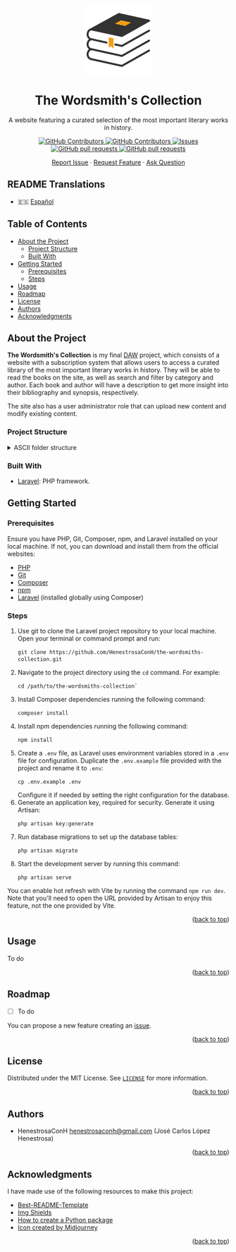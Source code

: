 <div id="top"></div>

<!-- PROJECT SHIELDS -->
<!--
*** I am using markdown "reference style" links for readability.
*** Reference links are enclosed in brackets [ ] instead of parentheses ( ).
*** See the bottom of this document for the declaration of the reference variables
*** for contributors-url, forks-url, etc. This is an optional, concise syntax you may use.
*** https://www.markdownguide.org/basic-syntax/#reference-style-links
-->

<!-- PROJECT LOGO -->
<br />
<div align="center">
    <img src="public/favicon.svg" alt="Logo" width="156" height="156">
    <h1 align="center">The Wordsmith's Collection</h1>
    <p align="center">A website featuring a curated selection of the most important literary works in history.</p>
    <p>
        <a href="https://github.com/HenestrosaConH/the-wordsmiths-collection/stargazers">
          <img alt="GitHub Contributors" src="https://img.shields.io/github/stars/HenestrosaConH/the-wordsmiths-collection" />
        </a>
        <a href="https://github.com/HenestrosaConH/the-wordsmiths-collection/graphs/contributors">
          <img alt="GitHub Contributors" src="https://img.shields.io/github/contributors/HenestrosaConH/the-wordsmiths-collection" />
        </a>
        <a href="https://github.com/HenestrosaConH/the-wordsmiths-collection/issues">
          <img alt="Issues" src="https://img.shields.io/github/issues/HenestrosaConH/the-wordsmiths-collection" />
        </a>
        <a href="https://github.com/HenestrosaConH/the-wordsmiths-collection/pulls">
          <img alt="GitHub pull requests" src="https://img.shields.io/github/issues-pr/HenestrosaConH/the-wordsmiths-collection" />
        </a>
        <a href="https://github.com/HenestrosaConH/the-wordsmiths-collection/blob/main/LICENSE">
          <img alt="GitHub pull requests" src="https://img.shields.io/github/license/HenestrosaConH/the-wordsmiths-collection" />
        </a>
    </p>
	<p>
        <a href="https://github.com/HenestrosaConH/the-wordsmiths-collection/issues/new/choose">Report Issue</a> · <a href="https://github.com/HenestrosaConH/the-wordsmiths-collection/issues/new/choose">Request Feature</a> · <a href="https://github.com/HenestrosaConH/the-wordsmiths-collection/discussions">Ask Question</a>
    </p>
</div>

## README Translations

- 🇪🇸 [Español](docs/README-es.md)

<!-- TABLE OF CONTENTS -->

## Table of Contents

- [About the Project](#about-the-project)
  - [Project Structure](#project-structure)
  - [Built With](#built-with)
- [Getting Started](#getting-started)
  - [Prerequisites](#prerequisites) 
  - [Steps](#steps)
- [Usage](#usage)
- [Roadmap](#roadmap)
- [License](#license)
- [Authors](#authors)
- [Acknowledgments](#acknowledgments)

<!-- ABOUT THE PROJECT -->

## About the Project

**The Wordsmith's Collection** is my final [DAW](https://github.com/HenestrosaConH/2-daw) project, which consists of a website with a subscription system that allows users to access a curated library of the most important literary works in history. They will be able to read the books on the site, as well as search and filter by category and author. Each book and author will have a description to get more insight into their bibliography and synopsis, respectively.

The site also has a user administrator role that can upload new content and modify existing content.

<!-- PROJECT STRUCTURE -->

### Project Structure

<details>
  <summary>ASCII folder structure</summary>

```
│   .editorconfig
│   .env.example
│   .gitattributes
│   .gitignore
│   artisan
│   composer.json
│   composer.lock
│   LICENSE
│   package-lock.json
│   package.json
│   phpunit.xml
│   README.md
│   vite.config.js
│
├───app
│   ├───Console
│   │       Kernel.php
│   │
│   ├───Exceptions
│   │       Handler.php
│   │
│   ├───Http
│   │   │   Kernel.php
│   │   │
│   │   ├───Controllers
│   │   │       Controller.php
│   │   │
│   │   └───Middleware
│   │           Authenticate.php
│   │           EncryptCookies.php
│   │           PreventRequestsDuringMaintenance.php
│   │           RedirectlfAuthenticated.php
│   │           TrimStrings.php
│   │           TrustHosts.php
│   │           TrustProxies.php
│   │           ValidateSignature.php
│   │           VerifyCsrfToken.php
│   │
│   ├───Models
│   │       User.php
│   │
│   └───Providers
│           AppServiceProvider.php
│           AuthServiceProvider.php
│           BroadcastServiceProvider.php
│           EventServiceProvider.php
│           RouteServiceProvider.php
│
├───bootstrap
│   │   app.php
│   │   
│   └───cache
│           .gitignore
│
├───config
│       app.php
│       auth.php
│       broadcasting.php
│       cache.php
│       cors.php
│       database.php
│       filesystems.php
│       hashing.php
│       logging.php
│       mail.php
│       queue.php
│       sanctum.php
│       services.php
│       sessions.php
│       view.php
│   
├───databases
│   │   .gitignore
│   │   
│   ├───factories
│   │       UserFactory.php
│   │
│   ├───migrations
│   │       2014_10_12_000000_create_users_table.php
│   │       2014_10_12_100000_create_password_reset_tokens_table.php
│   │       2019_08_19_000000_create_failed_jobs_table.php
│   │       2019_12_14_000001_create_personal_access_tokens_table.php
│   │
│   └───seeders
│           DatabaseSeeder.php
│
├───public
│       .htaccess
│       favicon.svg
│       index.php
│       robots.php
│
├───resources
│   ├───css
│   │       app.css
│   │
│   ├───js
│   │       app.css
│   │       bootstrap.css
│   │
│   └───views
│           welcome.blade.php
│
├───routes
│       api.php
│       channels.php
│       console.php
│       web.php
│
├───storage
│   ├───app
│   │   │   .gitignore
│   │   │
│   │   └───public
│   │           .gitignore
│   │
│   ├───framework
│   │   │   .gitignore
│   │   │
│   │   ├───cache
│   │   │   │   .gitignore
│   │   │   │
|   │   │   └───data
|   │   │           .gitignore
│   │   │
│   │   ├───sessions
|   │   │       .gitignore
│   │   │
│   │   ├───testing
|   │   │       .gitignore
│   │   │
│   │   └───views
│   │           .gitignore
│   │
│   └───logs
│           welcome.blade.php
│
└───tests
    │   CreatesApplication.php
    │   TestCase.php
    │
    ├───Feature
    │       ExampleTest.php
    │
    └───Unit
            ExampleTest.php
```
</details>

<!-- BUILT WITH -->

### Built With

- [Laravel](https://github.com/laravel/laravel): PHP framework.

<!-- GETTING STARTED -->

## Getting Started

### Prerequisites

Ensure you have PHP, Git, Composer, npm, and Laravel installed on your local machine. If not, you can download and install them from the official websites:
- [PHP](https://www.php.net/downloads.php)
- [Git](https://git-scm.com/downloads)
- [Composer](https://getcomposer.org/download/)
- [npm](https://www.npmjs.com/package/download)
- [Laravel](https://laravel.com/docs/9.x/installation) (installed globally using Composer)

### Steps

1. Use git to clone the Laravel project repository to your local machine. Open your terminal or command prompt and run:
	```shell
	git clone https://github.com/HenestrosaConH/the-wordsmiths-collection.git
	```
2. Navigate to the project directory using the `cd` command. For example: 
	```shell
	cd /path/to/the-wordsmiths-collection`
	```
3. Install Composer dependencies running the following command:
	```shell
	composer install
	```
3. Install npm dependencies running the following command:
	```shell
	npm install
	```
4. Create a `.env` file, as Laravel uses environment variables stored in a `.env` file for configuration. Duplicate the `.env.example` file provided with the project and rename it to `.env`:
	```shell
	cp .env.example .env
	```
	Configure it if needed by setting the right configuration for the database.
5. Generate an application key, required for security. Generate it using Artisan:
	```shell
	php artisan key:generate
	```
6. Run database migrations to set up the database tables:
	```shell
	php artisan migrate
	```
7. Start the development server by running this command:
	```shell
	php artisan serve
	```

You can enable hot refresh with Vite by running the command `npm run dev`. Note that you'll need to open the URL provided by Artisan to enjoy this feature, not the one provided by Vite.

<p align="right">(<a href="#top">back to top</a>)</p>

<!-- USAGE -->

## Usage

To do

<p align="right">(<a href="#top">back to top</a>)</p>

<!-- ROADMAP -->

## Roadmap

- [ ] To do

You can propose a new feature creating an [issue](https://github.com/HenestrosaConH/the-wordsmiths-collection/new/choose).

<p align="right">(<a href="#top">back to top</a>)</p>

<!-- LICENSE -->

## License

Distributed under the MIT License. See [`LICENSE`](https://github.com/HenestrosaConH/the-wordsmiths-collection/blob/main/.github/LICENSE) for more information.

<p align="right">(<a href="#top">back to top</a>)</p>

<!-- AUTHORS -->

## Authors

- HenestrosaConH <henestrosaconh@gmail.com> (José Carlos López Henestrosa)

<p align="right">(<a href="#top">back to top</a>)</p>

<!-- ACKNOWLEDGMENTS -->

## Acknowledgments

I have made use of the following resources to make this project:

- [Best-README-Template](https://github.com/othneildrew/Best-README-Template/)
- [Img Shields](https://shields.io)
- [How to create a Python package](https://mathspp.com/blog/how-to-create-a-python-package-in-2022#how-to-create-a-python-package)
- [Icon created by Midjourney](https://www.midjourney.com/app/)

<p align="right">(<a href="#top">back to top</a>)</p>

